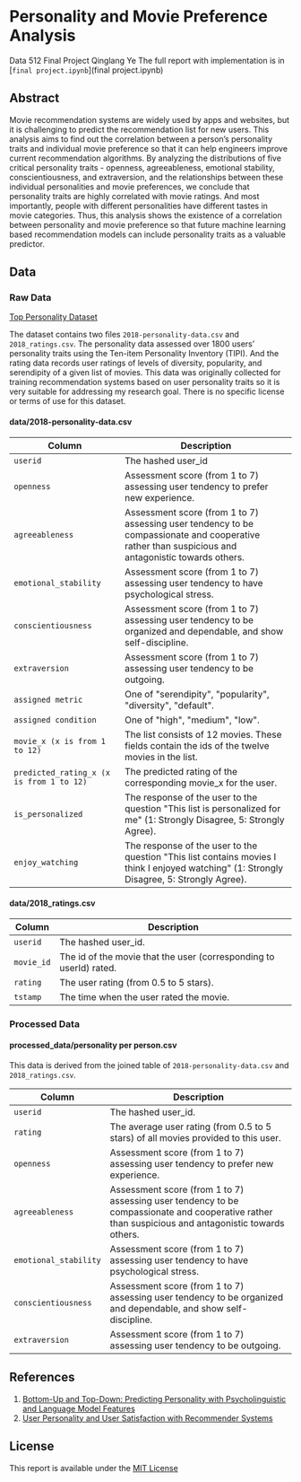 # Personality and Movie Preference Analysis

Data 512 Final Project
Qinglang Ye
The full report with implementation is in [`final project.ipynb`](final project.ipynb)

## Abstract

Movie recommendation systems are widely used by apps and websites, but it is challenging to predict the recommendation list for new users. This analysis aims to find out the correlation between a person’s personality traits and individual movie preference so that it can help engineers improve current recommendation algorithms. By analyzing the distributions of five critical personality traits - openness, agreeableness, emotional stability, conscientiousness, and extraversion, and the relationships between these individual personalities and movie preferences, we conclude that personality traits are highly correlated with movie ratings. And most importantly, people with different personalities have different tastes in movie categories. Thus, this analysis shows the existence of a correlation between personality and movie preference so that future machine learning based recommendation models can include personality traits as a valuable predictor. 

## Data 

### Raw Data

[Top Personality Dataset](https://www.kaggle.com/arslanali4343/top-personality-dataset)

The dataset contains two files `2018-personality-data.csv` and `2018_ratings.csv`. The personality data assessed over 1800 users’ personality traits using the Ten-item Personality Inventory (TIPI). And the rating data records user ratings of levels of diversity, popularity, and serendipity of a given list of movies. This data was originally collected for training recommendation systems based on user personality traits so it is very suitable for addressing my research goal. There is no specific license or terms of use for this dataset.

#### data/2018-personality-data.csv

| Column | Description |
|--------|-------------|
| `userid` | The hashed user_id |
| `openness` | Assessment score (from 1 to 7) assessing user tendency to prefer new experience. |
| `agreeableness` | Assessment score (from 1 to 7) assessing user tendency to be compassionate and cooperative rather than suspicious and antagonistic towards others. |
| `emotional_stability` | Assessment score (from 1 to 7) assessing user tendency to have psychological stress. |
| `conscientiousness` | Assessment score (from 1 to 7) assessing user tendency to be organized and dependable, and show self-discipline. |
| `extraversion` | Assessment score (from 1 to 7) assessing user tendency to be outgoing. |
| `assigned metric` | One of "serendipity", "popularity", "diversity", "default". |
| `assigned condition` | One of "high", "medium", "low". |
| `movie_x (x is from 1 to 12)` | The list consists of 12 movies. These fields contain the ids of the twelve movies in the list. |
| `predicted_rating_x (x is from 1 to 12)` | The predicted rating of the corresponding movie_x for the user. |
| `is_personalized` | The response of the user to the question "This list is personalized for me" (1: Strongly Disagree, 5: Strongly Agree). |
| `enjoy_watching` | The response of the user to the question "This list contains movies I think I enjoyed watching" (1: Strongly Disagree, 5: Strongly Agree). |

#### data/2018_ratings.csv

| Column | Description |
|--------|-------------|
| `userid` | The hashed user_id. |
| `movie_id` | The id of the movie that the user (corresponding to userId) rated. |
| `rating` | The user rating (from 0.5 to 5 stars). |
| `tstamp` | The time when the user rated the movie. |

### Processed Data

#### processed_data/personality per person.csv

This data is derived from the joined table of `2018-personality-data.csv` and `2018_ratings.csv`.

| Column | Description |
|--------|-------------|
| `userid`   | The hashed user_id. |
| `rating` | The average user rating (from 0.5 to 5 stars) of all movies provided to this user. |
| `openness`   | Assessment score (from 1 to 7) assessing user tendency to prefer new experience. |
| `agreeableness`  | Assessment score (from 1 to 7) assessing user tendency to be compassionate and cooperative rather than suspicious and antagonistic towards others. |
| `emotional_stability` | Assessment score (from 1 to 7) assessing user tendency to have psychological stress. |
| `conscientiousness` | Assessment score (from 1 to 7) assessing user tendency to be organized and dependable, and show self-discipline. |
| `extraversion` | Assessment score (from 1 to 7) assessing user tendency to be outgoing. |

## References

1. [Bottom-Up and Top-Down: Predicting Personality with Psycholinguistic and Language Model Features](https://github.com/yashsmehta/personality-prediction)
2. [User Personality and User Satisfaction with Recommender Systems](https://link.springer.com/article/10.1007/s10796-017-9782-y)

## License

This report is available under the [MIT License](LICENSE)